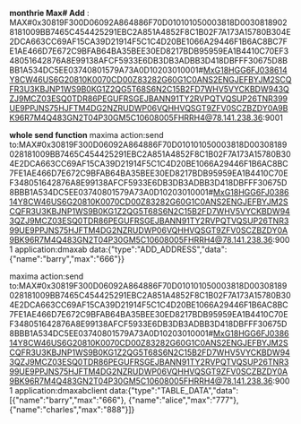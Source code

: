 **monthrie Max# Add** :
    MAX#0x30819F300D06092A864886F70D010101050003818D00308189028181009BB7465C454425291EBC2A851A4852F8C1B02F7A173A15780B304E2DCA663CC69AF15CA39D21914F5C1C4D20BE1066A29446F1B6AC8BC7FE1AE466D7E672C9BFAB64BA35BEE30ED8217BDB95959EA1B4410C70EF348051642876A8E99138AFCF5933E6DB3DB3ADBB3D418DBFFF30675D8BBB1A534DC5EE03740801579A73A0D10203010001#MxG18HGG6FJ038614Y8CW46US6G20810K0070CD00Z83282G60G1C0ANS2ENGJEFBYJM2SCQFR3U3KBJNP1WS9B0KG1Z2QG5T68S6N2C15B2FD7WHV5VYCKBDW943QZJ9MCZ03ESQ0TDR86PEGUFRSGEJBANN91TY2RVPQTVQSUP26TNR399UE9PPJNS75HJFTM4DG2NZRUDWP06VQHHVQSGT9ZFV0SCZBZDY0A9BK96R7M4Q483GN2T04P30GM5C10608005FHRRH4@78.141.238.36:9001

**whole send function**
    maxima action:send to:MAX#0x30819F300D06092A864886F70D010101050003818D00308189028181009BB7465C454425291EBC2A851A4852F8C1B02F7A173A15780B304E2DCA663CC69AF15CA39D21914F5C1C4D20BE1066A29446F1B6AC8BC7FE1AE466D7E672C9BFAB64BA35BEE30ED8217BDB95959EA1B4410C70EF348051642876A8E99138AFCF5933E6DB3DB3ADBB3D418DBFFF30675D8BBB1A534DC5EE03740801579A73A0D10203010001#MxG18HGG6FJ038614Y8CW46US6G20810K0070CD00Z83282G60G1C0ANS2ENGJEFBYJM2SCQFR3U3KBJNP1WS9B0KG1Z2QG5T68S6N2C15B2FD7WHV5VYCKBDW943QZJ9MCZ03ESQ0TDR86PEGUFRSGEJBANN91TY2RVPQTVQSUP26TNR399UE9PPJNS75HJFTM4DG2NZRUDWP06VQHHVQSGT9ZFV0SCZBZDY0A9BK96R7M4Q483GN2T04P30GM5C10608005FHRRH4@78.141.238.36:9001 application:dmaxab data:{"type":"ADD_ADDRESS","data":{"name":"barry","max":"666"}}



maxima action:send to:MAX#0x30819F300D06092A864886F70D010101050003818D00308189028181009BB7465C454425291EBC2A851A4852F8C1B02F7A173A15780B304E2DCA663CC69AF15CA39D21914F5C1C4D20BE1066A29446F1B6AC8BC7FE1AE466D7E672C9BFAB64BA35BEE30ED8217BDB95959EA1B4410C70EF348051642876A8E99138AFCF5933E6DB3DB3ADBB3D418DBFFF30675D8BBB1A534DC5EE03740801579A73A0D10203010001#MxG18HGG6FJ038614Y8CW46US6G20810K0070CD00Z83282G60G1C0ANS2ENGJEFBYJM2SCQFR3U3KBJNP1WS9B0KG1Z2QG5T68S6N2C15B2FD7WHV5VYCKBDW943QZJ9MCZ03ESQ0TDR86PEGUFRSGEJBANN91TY2RVPQTVQSUP26TNR399UE9PPJNS75HJFTM4DG2NZRUDWP06VQHHVQSGT9ZFV0SCZBZDY0A9BK96R7M4Q483GN2T04P30GM5C10608005FHRRH4@78.141.238.36:9001 application:dmaxabclient data:{"type":"TABLE_DATA","data":[{"name":"barry","max":"666"}, {"name":"alice","max":"777"}, {"name":"charles","max":"888"}]}